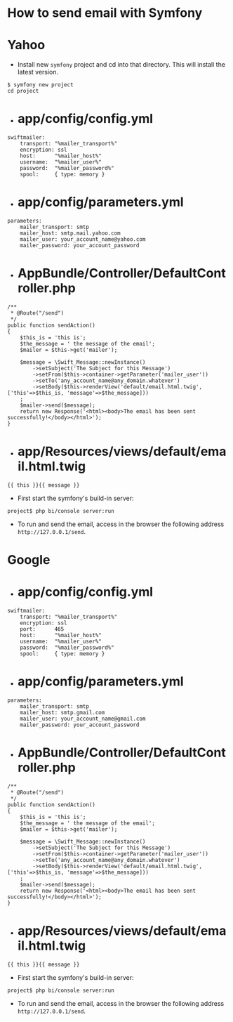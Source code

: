 How to send email with Symfony
==============================

# Yahoo

* Install new `symfony` project and cd into that directory. This will install the latest version.
```
$ symfony new project
cd project
```
* # app/config/config.yml
```
swiftmailer:
    transport: "%mailer_transport%"
    encryption: ssl
    host:      "%mailer_host%"
    username:  "%mailer_user%"
    password:  "%mailer_password%"
    spool:     { type: memory }
```
* # app/config/parameters.yml
```
parameters:
    mailer_transport: smtp
    mailer_host: smtp.mail.yahoo.com
    mailer_user: your_account_name@yahoo.com
    mailer_password: your_account_password
```
* # AppBundle/Controller/DefaultController.php
```
/**
 * @Route("/send")
 */
public function sendAction()
{
    $this_is = 'this is';
    $the_message = ' the message of the email';
    $mailer = $this->get('mailer');

    $message = \Swift_Message::newInstance()
        ->setSubject('The Subject for this Message')
        ->setFrom($this->container->getParameter('mailer_user'))
        ->setTo('any_account_name@any_domain.whatever')
        ->setBody($this->renderView('default/email.html.twig', ['this'=>$this_is, 'message'=>$the_message]))
    ;
    $mailer->send($message);
    return new Response('<html><body>The email has been sent successfully!</body></html>');
}
```
* # app/Resources/views/default/email.html.twig
```
{{ this }}{{ message }}
```
* First start the symfony's build-in server:
```
project$ php bi/console server:run
```
* To run and send the email, access in the browser the following address `http://127.0.0.1/send`.

# Google

* # app/config/config.yml
```
swiftmailer:
    transport: "%mailer_transport%"
    encryption: ssl
    port:      465
    host:      "%mailer_host%"
    username:  "%mailer_user%"
    password:  "%mailer_password%"
    spool:     { type: memory }
```
* # app/config/parameters.yml
```
parameters:
    mailer_transport: smtp
    mailer_host: smtp.gmail.com
    mailer_user: your_account_name@gmail.com
    mailer_password: your_account_password
```
* # AppBundle/Controller/DefaultController.php
```
/**
 * @Route("/send")
 */
public function sendAction()
{
    $this_is = 'this is';
    $the_message = ' the message of the email';
    $mailer = $this->get('mailer');

    $message = \Swift_Message::newInstance()
        ->setSubject('The Subject for this Message')
        ->setFrom($this->container->getParameter('mailer_user'))
        ->setTo('any_account_name@any_domain.whatever')
        ->setBody($this->renderView('default/email.html.twig', ['this'=>$this_is, 'message'=>$the_message]))
    ;
    $mailer->send($message);
    return new Response('<html><body>The email has been sent successfully!</body></html>');
}
```
* # app/Resources/views/default/email.html.twig
```
{{ this }}{{ message }}
```
* First start the symfony's build-in server:
```
project$ php bi/console server:run
```
* To run and send the email, access in the browser the following address `http://127.0.0.1/send`.